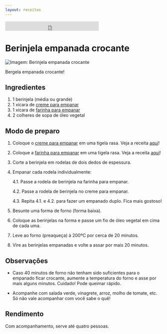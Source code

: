 ```yaml
---
layout: receitas
---
```


<iframe src="https://archive.org/embed/berinjela_empanada_crocante" max-width="500" height="30" frameborder="0" webkitallowfullscreen="true" mozallowfullscreen="true" allowfullscreen></iframe>

# Berinjela empanada crocante

![Imagem: Berinjela empanada crocante](https://panelaverde.github.io/receitas/img/berinjela_empanada_crocante.jpg)

Bergela empanada crocante!

## Ingredientes

1. 1 berinjela (média ou grande)
2. 1 xícara de [creme para empanar](https://panelaverde.github.io/receitas/preparo_para_empanar.html)
3. 1 xícara de [farinha para empanar](https://panelaverde.github.io/receitas/preparo_para_empanar.html)
4. 2 colheres de sopa de óleo vegetal

## Modo de preparo

1. Coloque o [creme para empanar](https://panelaverde.github.io/receitas/preparo_para_empanar.html) em uma tigela rasa. Veja a receita [aqui](https://panelaverde.github.io/receitas/preparo_para_empanar.html)!
2. Coloque a [farinha para empanar](https://panelaverde.github.io/receitas/preparo_para_empanar.html) em uma tigela rasa. Veja a receita [aqui](https://panelaverde.github.io/receitas/preparo_para_empanar.html)!
3. Corte a berinjela em rodelas de dois dedos de espessura.
4. Empanar cada rodela individualmente:
   
   4.1. Passe a rodela de berinjela na farinha para empanar.
   
   4.2. Passe a rodela de berinjela no creme para empanar.
   
   4.3. Repita 4.1. e 4.2. para fazer um empanado duplo. Fica mais gostoso! <i class="fas fa-laugh"></i>
   
5. Besunte uma forma de forno (forma baixa).
6. Coloque as berinjelas na forma e passe um fio de óleo vegetal em cima de cada uma.
7. Leve ao forno (preaqueça) à 200ºC por cerca de 20 minutos.
8. Vire as berinjelas empanadas e volte a assar por mais 20 minutos.

## Observações

* Caso 40 minutos de forno não tenham sido suficientes para o empanado ficar crocante, aumente a temperatura do forno e asse por mais alguns minutos. Cuidado! Pode queimar rápido.

* Acompanhe com salada verde, vinagrete, arroz, molho de tomate, etc. Só não vale acompanhar com você sabe o quê! <i class="fas fa-seedling"></i> <i class="fas fa-laugh-wink"></i>

## Rendimento

Com acompanhamento, serve até quatro pessoas.
